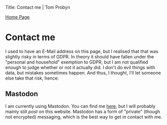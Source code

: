 Title: Contact me | Tom Probyn

[Home Page](https://tomprobyn.uk)

# Contact me

I used to have an E-Mail address on this page, but I realised that that was slightly risky in terms of GDPR. In theory it should have fallen under the "personal and household" exemption to GDPR, but I am not qualified enough to judge whether or not it actually did. I don't do evil things with data, but mistakes sometimes happen. And thus, I thought, I'll let someone else take that risk, hence:

## Mastodon

I am currently using Mastodon. You can find me [here](https://mastodon.scot/@tomprobyn), but I will probably mainly still *post* on this website. Mastodon has a form of "private" (though not encrypted) messaging, which is the best way to get in contact with me.